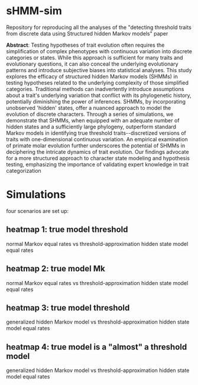 # sHMM-sim
Repository for reproducing all the analyses of the "detecting threshold traits from discrete data using Structured hidden Markov models" paper 

**Abstract**: Testing hypotheses of trait evolution often requires the simplification of complex phenotypes with continuous variation into discrete categories or states. While this approach is sufficient for many traits and evolutionary questions, it can also conceal the underlying evolutionary patterns and introduce subjective biases into statistical analyses. This study explores the efficacy of structured hidden Markov models (SHMMs) in testing hypotheses related to the underlying complexity of those simplified categories. Traditional methods can inadvertently introduce assumptions about a trait's underlying variation that conflict with its phylogenetic history, potentially diminishing the power of inferences. SHMMs, by incorporating unobserved 'hidden' states, offer a nuanced approach to model the evolution of discrete characters. Through a series of simulations, we demonstrate that SHMMs, when equipped with an adequate number of hidden states and a sufficiently large phylogeny, outperform standard Markov models in identifying true threshold traits--discretized versions of traits with one-dimensional continuous variation. An empirical examination of primate molar evolution further underscores the potential of SHMMs in deciphering the intricate dynamics of trait evolution. Our findings advocate for a more structured approach to character state modeling and hypothesis testing, emphasizing the importance of validating expert knowledge in trait categorization

# Simulations

four scenarios are set up: 

## heatmap 1: true model threshold 
normal Markov equal rates vs threshold-approximation hidden state model equal rates

## heatmap 2: true model Mk 
normal Markov equal rates vs threshold-approximation hidden state model equal rates

## heatmap 3: true model threshold
generalized hidden Markov model vs threshold-approximation hidden state model equal rates

## heatmap 4: true model is a "almost" a threshold model
generalized hidden Markov model vs threshold-approximation hidden state model equal rates
